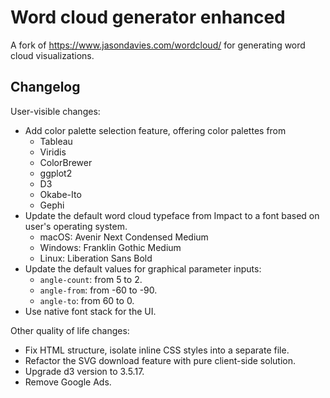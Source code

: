 # Word cloud generator enhanced

A fork of <https://www.jasondavies.com/wordcloud/> for generating word cloud visualizations.

## Changelog

User-visible changes:

- Add color palette selection feature, offering color palettes from
  - Tableau
  - Viridis
  - ColorBrewer
  - ggplot2
  - D3
  - Okabe-Ito
  - Gephi
- Update the default word cloud typeface from Impact to a font based on user's operating system.
  - macOS: Avenir Next Condensed Medium
  - Windows: Franklin Gothic Medium
  - Linux: Liberation Sans Bold
- Update the default values for graphical parameter inputs:
  - `angle-count`: from 5 to 2.
  - `angle-from`: from -60 to -90.
  - `angle-to`: from 60 to 0.
- Use native font stack for the UI.

Other quality of life changes:

- Fix HTML structure, isolate inline CSS styles into a separate file.
- Refactor the SVG download feature with pure client-side solution.
- Upgrade d3 version to 3.5.17.
- Remove Google Ads.
